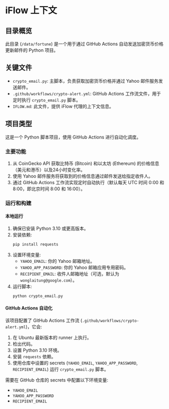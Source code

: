 # iFlow 上下文

## 目录概览

此目录 (`/data/fortune`) 是一个用于通过 GitHub Actions 自动发送加密货币价格更新邮件的 Python 项目。

## 关键文件

*   `crypto_email.py`: 主脚本，负责获取加密货币价格并通过 Yahoo 邮件服务发送邮件。
*   `.github/workflows/crypto-alert.yml`: GitHub Actions 工作流文件，用于定时执行 `crypto_email.py` 脚本。
*   `IFLOW.md`: 此文件，提供 iFlow 代理的上下文信息。

## 项目类型

这是一个 Python 脚本项目，使用 GitHub Actions 进行自动化调度。

### 主要功能
1. 从 CoinGecko API 获取比特币 (Bitcoin) 和以太坊 (Ethereum) 的价格信息（美元和港币）以及24小时变化率。
2. 使用 Yahoo 邮件服务将获取到的价格信息通过邮件发送给指定收件人。
3. 通过 GitHub Actions 工作流实现定时自动执行（默认每天 UTC 时间 0:00 和 8:00，即北京时间 8:00 和 16:00）。

### 运行和构建

#### 本地运行
1. 确保已安装 Python 3.10 或更高版本。
2. 安装依赖:
   ```bash
   pip install requests
   ```
3. 设置环境变量:
   - `YAHOO_EMAIL`: 你的 Yahoo 邮箱地址。
   - `YAHOO_APP_PASSWORD`: 你的 Yahoo 邮箱应用专用密码。
   - `RECIPIENT_EMAIL`: 收件人邮箱地址（可选，默认为 `wonglaitung@google.com`）。
4. 运行脚本:
   ```bash
   python crypto_email.py
   ```

#### GitHub Actions 自动化
该项目配置了 GitHub Actions 工作流 (`.github/workflows/crypto-alert.yml`)，它会:
1. 在 Ubuntu 最新版本的 runner 上执行。
2. 检出代码。
3. 设置 Python 3.10 环境。
4. 安装 `requests` 依赖。
5. 使用仓库中设置的 secrets (`YAHOO_EMAIL`, `YAHOO_APP_PASSWORD`, `RECIPIENT_EMAIL`) 运行 `crypto_email.py` 脚本。
   
需要在 GitHub 仓库的 secrets 中配置以下环境变量:
- `YAHOO_EMAIL`
- `YAHOO_APP_PASSWORD`
- `RECIPIENT_EMAIL`
